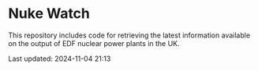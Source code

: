 # Nuke Watch

This repository includes code for retrieving the latest information available on the output of EDF nuclear power plants in the UK.

Last updated: 2024-11-04 21:13